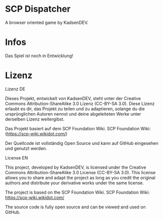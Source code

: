 # SCP Dispatcher
A browser oriented game by KadsenDEV.

# Infos

Das Spiel ist noch in Entwicklung!

# Lizenz

Lizenz DE

Dieses Projekt, entwickelt von KadsenDEV, steht unter der Creative Commons Attribution-ShareAlike 3.0 Lizenz (CC-BY-SA 3.0). Diese Lizenz erlaubt es dir, das Projekt zu teilen und zu adaptieren, solange du die ursprünglichen Autoren nennst und deine abgeleiteten Werke unter derselben Lizenz weitergibst.

Das Projekt basiert auf dem SCP Foundation Wiki. SCP Foundation Wiki: (https://scp-wiki.wikidot.com/)

Der Quellcode ist vollständig Open Source und kann auf GitHub eingesehen und genutzt werden.


License EN

This project, developed by KadsenDEV, is licensed under the Creative Commons Attribution-ShareAlike 3.0 License (CC-BY-SA 3.0). This license allows you to share and adapt the project as long as you credit the original authors and distribute your derivative works under the same license.

The project is based on the SCP Foundation Wiki. SCP Foundation Wiki: https://scp-wiki.wikidot.com/

The source code is fully open source and can be viewed and used on GitHub.
